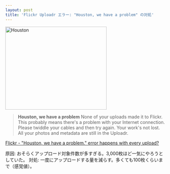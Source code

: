 ```yaml
---
layout: post
title: 'Flickr Uploadr エラー: "Houston, we have a problem" の対処'
---
```

<img src="http://blog.nocorica.jp/wp-content/uploads/2013/09/Houston.png" alt="Houston" width="317" height="260" class="alignnone size-full wp-image-276" title="Flickr Uploadr: Houston, we have a problem" />

<blockquote>
<strong>Houston, we have a problem</strong>
None of your uploads made it to Flickr. This probably means there's a problem with your Internet connection. Please twiddle your cables and then try again.
Your work's not lost. All your photos and metadata are still in the Uploadr.
</blockquote>

<a href="http://answers.yahoo.com/question/index?qid=20120313173146AAPKhl5" target="_blank">Flickr - "Houston, we have a problem." error happens with every upload?</a>

原因: おそらくアップロード対象件数が多すぎる。3,000枚ほど一気にやろうとしていた。
対処: 一度にアップロードする量を減らす。多くても100枚くらいまで（感覚値）。
